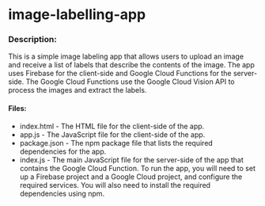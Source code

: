 # image-labelling-app

### Description:

This is a simple image labeling app that allows users to upload an image and receive a list of labels that describe the contents of the image. The app uses Firebase for the client-side and Google Cloud Functions for the server-side. The Google Cloud Functions use the Google Cloud Vision API to process the images and extract the labels.

#### Files:

- index.html - The HTML file for the client-side of the app.
- app.js - The JavaScript file for the client-side of the app.
- package.json - The npm package file that lists the required dependencies for the app.
- index.js - The main JavaScript file for the server-side of the app that contains the Google Cloud Function.
To run the app, you will need to set up a Firebase project and a Google Cloud project, and configure the required services. You will also need to install the required dependencies using npm.
